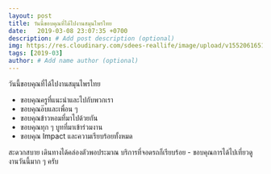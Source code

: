```yaml
---
layout: post
title: วันนี้ขอบคุณที่ได้ไปงานสมุนไพรไทย
date:   2019-03-08 23:07:35 +0700
description: # Add post description (optional)
img: https://res.cloudinary.com/sdees-reallife/image/upload/v1552061651/IMG_20190308_121947991.jpg # Add image post (optional)
tags: [2019-03]
author: # Add name author (optional)
---
```

วันนี้ขอบคุณที่ได้ไปงานสมุนไพรไทย
- ขอบคุณครูที่แนะนำและไปกับพวกเรา
- ขอบคุณอ๊บและเพื่อน ๆ
- ขอบคุณข้าวหอมที่มาไปด้วยกัน
- ขอบคุณทุก ๆ บูทที่มาเข้าร่วมงาน
- ขอบคุณ Impact และความเรียบร้อยทั้งหมด

สะดวกสบาย เดินทางได้คล่องตัวพอประมาณ บริการที่จอดรถก็เรียบร้อย - ขอบคุณการได้ไปเที่ยวดูงานวันนี้มาก ๆ ครับ
